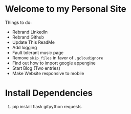 # Welcome to my Personal Site

Things to do:
* Rebrand LinkedIn
* Rebrand Github
* Update This ReadMe
* Add logging
* Fault tolerant music page
* Remove `skip_files` in favor of `.gcloudignore`
* Find out how to import google appengine
* Start Blog (Two entries)
* Make Website responsive to mobile


# Install Dependencies
1. pip install flask gitpython requests
